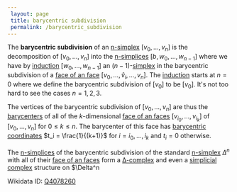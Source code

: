 ```yaml
---
 layout: page
 title: barycentric subdivision
 permalink: /barycentric_subdivision
---
```

The **barycentric subdivision** of an [n-simplex](https://defsmath.github.io/DefsMath/n-simplex) $[v_0,\dots,v_n]$ is the decomposition of $[v_0,\dots,v_n]$ into the [n-simplices](https://defsmath.github.io/DefsMath/n-simplex) $[b,w_0,\dots,w_{n-1}]$ where we have by [induction](https://defsmath.github.io/DefsMath/induction) $[w_0,\dots, w_{n-1}]$ an $(n-1)$-[simplex](https://defsmath.github.io/DefsMath/##########simplex) in the barycentric subdivision of a [face of an face](https://defsmath.github.io/DefsMath/face_of_an_##########face) $[v_0,\dots,\hat v_i,\dots,v_n]$. The [induction](https://defsmath.github.io/DefsMath/induction) starts at $n=0$ where we define the barycentric subdivision of $[v_0]$ to be $[v_0]$. It's not too hard to see the cases $n=1,2,3$.

The vertices of the barycentric subdivision of $[v_0,\dots,v_n]$ are thus the [barycenters](https://defsmath.github.io/DefsMath/barycenter) of all of the $k$-dimensional [face of an faces](https://defsmath.github.io/DefsMath/face_of_an_##########faces) $[v_{i_0},\dots, v_{i_k}]$ of $[v_0,\dots,v_n]$ for $0\leq k\leq n$.  The barycenter of this face has [barycentric coordinates](https://defsmath.github.io/DefsMath/barycentric_coordinates) $t_i = \frac{1}{(k+1)}$ for $i= i_0,\dots, i_k$ and $t_i=0$ otherwise.

The [n-simplices](https://defsmath.github.io/DefsMath/##########n-simplices) of the barycentric subdivision of the standard [n-simplex](https://defsmath.github.io/DefsMath/n-simplex) $\Delta^n$ with all of their [face of an faces](https://defsmath.github.io/DefsMath/face_of_an_##########faces) form a [∆-complex](https://defsmath.github.io/DefsMath/∆-complex) and even a [simplicial complex](https://defsmath.github.io/DefsMath/simplicial_complex) structure on $\Delta^n

Wikidata ID: [Q4078260](https://www.wikidata.org/wiki/Q4078260)